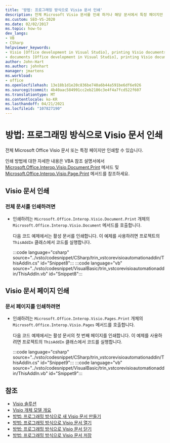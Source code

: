 ```yaml
---
title: '방법: 프로그래밍 방식으로 Visio 문서 인쇄'
description: 전체 Microsoft Visio 문서를 인쇄 하거나 해당 문서에서 특정 페이지만 인쇄 하는 방법을 알아봅니다.
ms.custom: SEO-VS-2020
ms.date: 02/02/2017
ms.topic: how-to
dev_langs:
- VB
- CSharp
helpviewer_keywords:
- Visio [Office development in Visual Studio], printing Visio documents
- documents [Office development in Visual Studio], printing Visio documents
author: John-Hart
ms.author: johnhart
manager: jmartens
ms.workload:
- office
ms.openlocfilehash: 13e18b1d1e20c836be740a6b44a591be6df6e926
ms.sourcegitcommit: 4b40aac584991cc2eb2186c3e4f4a7fcd522f607
ms.translationtype: MT
ms.contentlocale: ko-KR
ms.lasthandoff: 04/21/2021
ms.locfileid: "107827190"
---
```

# <a name="how-to-programmatically-print-visio-documents"></a>방법: 프로그래밍 방식으로 Visio 문서 인쇄
  전체 Microsoft Office Visio 문서 또는 특정 페이지만 인쇄할 수 있습니다.

 인쇄 방법에 대한 자세한 내용은 VBA 참조 설명서에서 [Microsoft.Office.Interop.Visio.Document.Print](/office/vba/api/Visio.Document.Print) 메서드 및 [Microsoft.Office.Interop.Visio.Page.Print](/office/vba/api/Visio.Page.Print) 메서드를 참조하세요.

## <a name="print-a-visio-document"></a>Visio 문서 인쇄

### <a name="to-print-a-complete-document"></a>전체 문서를 인쇄하려면

- 인쇄하려는 `Microsoft.Office.Interop.Visio.Document.Print` 개체의 `Microsoft.Office.Interop.Visio.Document` 메서드를 호출합니다.

     다음 코드 예제에서는 활성 문서를 인쇄합니다. 이 예제를 사용하려면 프로젝트의 `ThisAddIn` 클래스에서 코드를 실행합니다.

     :::code language="csharp" source="../vsto/codesnippet/CSharp/trin_vstcorevisioautomationaddin/ThisAddIn.cs" id="Snippet8":::
     :::code language="vb" source="../vsto/codesnippet/VisualBasic/trin_vstcorevisioautomationaddin/ThisAddIn.vb" id="Snippet8":::

## <a name="print-a-page-of-a-visio-document"></a>Visio 문서 페이지 인쇄

### <a name="to-print-a-page-of-a-document"></a>문서 페이지를 인쇄하려면

- 인쇄하려는 `Microsoft.Office.Interop.Visio.Pages.Print` 개체의 `Microsoft.Office.Interop.Visio.Pages` 메서드를 호출합니다.

     다음 코드 예제에서는 활성 문서의 첫 번째 페이지를 인쇄합니다. 이 예제를 사용하려면 프로젝트의 `ThisAddIn` 클래스에서 코드를 실행합니다.

     :::code language="csharp" source="../vsto/codesnippet/CSharp/trin_vstcorevisioautomationaddin/ThisAddIn.cs" id="Snippet9":::
     :::code language="vb" source="../vsto/codesnippet/VisualBasic/trin_vstcorevisioautomationaddin/ThisAddIn.vb" id="Snippet9":::

## <a name="see-also"></a>참조
- [Visio 솔루션](../vsto/visio-solutions.md)
- [Visio 개체 모델 개요](../vsto/visio-object-model-overview.md)
- [방법: 프로그래밍 방식으로 새 Visio 문서 만들기](../vsto/how-to-programmatically-create-new-visio-documents.md)
- [방법: 프로그래밍 방식으로 Visio 문서 열기](../vsto/how-to-programmatically-open-visio-documents.md)
- [방법: 프로그래밍 방식으로 Visio 문서 닫기](../vsto/how-to-programmatically-close-visio-documents.md)
- [방법: 프로그래밍 방식으로 Visio 문서 저장](../vsto/how-to-programmatically-save-visio-documents.md)
